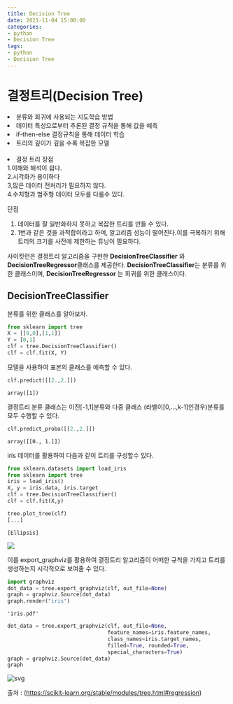 ```yaml
---
title: Decision Tree
date: 2021-11-04 15:00:00
categories:
- python
- Decision Tree
tags:
- python
- Decision Tree
---
```

# 결정트리(Decision Tree)
<li>분류와 회귀에 사용되는 지도학습 방법</li>
<li>데이터 특성으로부터 추론된 결정 규칙을 통해 값을 예측</li>
<li>if-then-else 결정규칙을 통해 데이터 학습</li>
<li>트리의 깊이가 깊을 수록 복잡한 모델</li>
<br>
<li>결정 트리 장점</li>
  1.이해와 해석이 쉽다.<br>
  2.시각화가 용이하다<br>
  3,많은 데이터 전처리가 필요하지 않다.<br>
  4.수치형과 범주형 데이터 모두를 다룰수 있다.<br>

단점
1. 데이터를 잘 일반화하지 못하고 복잡한 트리를 만들 수 있다.
2. 1번과 같은 것을 과적합이라고 하며, 알고리즘 성능이 떨어진다.이를  극복하기 위해 트리의 크기를 사전에 제한하는 튜닝이 필요하다.

사이킷런은 결정트리 알고리즘을 구현한 **DecisionTreeClassifier** 와**DecisionTreeRegressor**클래스를 제공한다. **DecisionTreeClassifier**는 분류를 위한 클래스이며,  **DecisionTreeRegressor** 는 회귀를 위한 클래스이다.

## DecisionTreeClassifier
분류를 위한 클래스를 알아보자.


```python
from sklearn import tree
X = [[0,0],[1,1]]
Y = [0,1]
clf = tree.DecisionTreeClassifier()
clf = clf.fit(X, Y)
```

모델을 사용하여 표본의 클래스를 예측할 수 있다.



```python
clf.predict([[2.,2.]])
```




    array([1])



결정트리 분류 클래스는 이진[-1,1]분류와 다중 클래스 (라벨이[0,...,k-1]인경우)분류를 모두 수행할 수 있다.


```python
clf.predict_proba([[2.,2.]])
```




    array([[0., 1.]])



iris 데이터를 활용하여 다음과 같이 트리를 구성할수 있다.


```python
from sklearn.datasets import load_iris
from sklearn import tree
iris = load_iris()
X, y = iris.data, iris.target
clf = tree.DecisionTreeClassifier()
clf = clf.fit(X,y)
```


```python
tree.plot_tree(clf)
[...]
```




    [Ellipsis]



![](/images/Decision_Tree(결정트리)/output_11_1.png)

    


이를 export_graphviz를 활용하여 결정트리 알고리즘이 어떠한 규칙을 가지고 트리를 생성하는지 시각적으로 보여줄 수 있다. 


```python
import graphviz
dot_data = tree.export_graphviz(clf, out_file=None)
graph = graphviz.Source(dot_data)
graph.render("iris")
```




    'iris.pdf'






```python
dot_data = tree.export_graphviz(clf, out_file=None,
                                feature_names=iris.feature_names,
                                class_names=iris.target_names,
                                filled=True, rounded=True,
                                special_characters=True)
graph = graphviz.Source(dot_data)
graph
```
 ![svg](/images/Decision_Tree(결정트리)/output_15_0.svg)


출처 : (https://scikit-learn.org/stable/modules/tree.html#regression)
